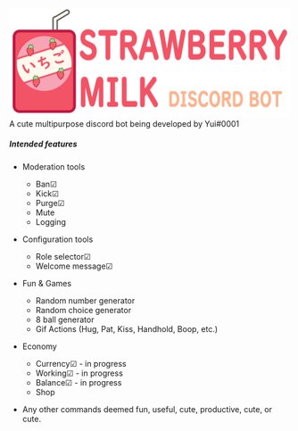 ![Strawberry Milk Bot](/Assets/StrawberryMilk_banner.png)
A cute multipurpose discord bot being developed by Yui#0001


##### Intended features

- Moderation tools
    - Ban☑ 
    - Kick☑
    - Purge☑
    - Mute
    - Logging
- Configuration tools
    - Role selector☑
    - Welcome message☑
- Fun & Games
    - Random number generator
    - Random choice generator
    - 8 ball generator
    - Gif Actions (Hug, Pat, Kiss, Handhold, Boop, etc.)
- Economy
    - Currency☑ - in progress
    - Working☑ - in progress
    - Balance☑ - in progress
    - Shop

- Any other commands deemed fun, useful, cute, productive, cute, or cute.
    
